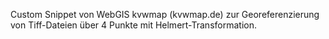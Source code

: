 Custom Snippet von WebGIS kvwmap (kvwmap.de) zur Georeferenzierung von Tiff-Dateien über 4 Punkte mit Helmert-Transformation.